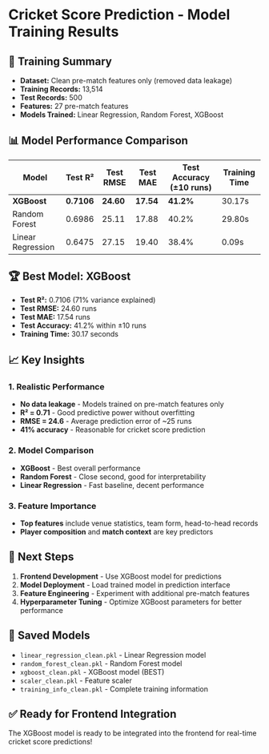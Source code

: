 # Cricket Score Prediction - Model Training Results

## 🎯 **Training Summary**
- **Dataset:** Clean pre-match features only (removed data leakage)
- **Training Records:** 13,514
- **Test Records:** 500
- **Features:** 27 pre-match features
- **Models Trained:** Linear Regression, Random Forest, XGBoost

## 📊 **Model Performance Comparison**

| Model | Test R² | Test RMSE | Test MAE | Test Accuracy (±10 runs) | Training Time |
|-------|---------|-----------|----------|-------------------------|---------------|
| **XGBoost** | **0.7106** | **24.60** | **17.54** | **41.2%** | 30.17s |
| Random Forest | 0.6986 | 25.11 | 17.88 | 40.2% | 29.80s |
| Linear Regression | 0.6475 | 27.15 | 19.40 | 38.4% | 0.09s |

## 🏆 **Best Model: XGBoost**
- **Test R²:** 0.7106 (71% variance explained)
- **Test RMSE:** 24.60 runs
- **Test MAE:** 17.54 runs
- **Test Accuracy:** 41.2% within ±10 runs
- **Training Time:** 30.17 seconds

## 📈 **Key Insights**

### **1. Realistic Performance**
- **No data leakage** - Models trained on pre-match features only
- **R² = 0.71** - Good predictive power without overfitting
- **RMSE = 24.6** - Average prediction error of ~25 runs
- **41% accuracy** - Reasonable for cricket score prediction

### **2. Model Comparison**
- **XGBoost** - Best overall performance
- **Random Forest** - Close second, good for interpretability
- **Linear Regression** - Fast baseline, decent performance

### **3. Feature Importance**
- **Top features** include venue statistics, team form, head-to-head records
- **Player composition** and **match context** are key predictors

## 🚀 **Next Steps**
1. **Frontend Development** - Use XGBoost model for predictions
2. **Model Deployment** - Load trained model in prediction interface
3. **Feature Engineering** - Experiment with additional pre-match features
4. **Hyperparameter Tuning** - Optimize XGBoost parameters for better performance

## 📁 **Saved Models**
- `linear_regression_clean.pkl` - Linear Regression model
- `random_forest_clean.pkl` - Random Forest model  
- `xgboost_clean.pkl` - XGBoost model (BEST)
- `scaler_clean.pkl` - Feature scaler
- `training_info_clean.pkl` - Complete training information

## ✅ **Ready for Frontend Integration**
The XGBoost model is ready to be integrated into the frontend for real-time cricket score predictions!

